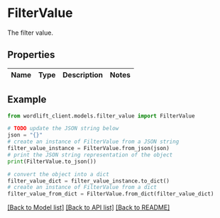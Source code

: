 # FilterValue

The filter value.

## Properties

Name | Type | Description | Notes
------------ | ------------- | ------------- | -------------

## Example

```python
from wordlift_client.models.filter_value import FilterValue

# TODO update the JSON string below
json = "{}"
# create an instance of FilterValue from a JSON string
filter_value_instance = FilterValue.from_json(json)
# print the JSON string representation of the object
print(FilterValue.to_json())

# convert the object into a dict
filter_value_dict = filter_value_instance.to_dict()
# create an instance of FilterValue from a dict
filter_value_from_dict = FilterValue.from_dict(filter_value_dict)
```
[[Back to Model list]](../README.md#documentation-for-models) [[Back to API list]](../README.md#documentation-for-api-endpoints) [[Back to README]](../README.md)


